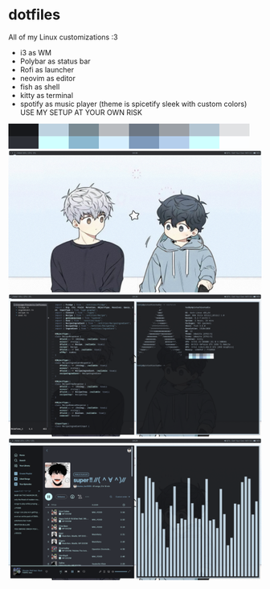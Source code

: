 # dotfiles

All of my Linux customizations :3
- i3 as WM
- Polybar as status bar
- Rofi as launcher
- neovim as editor
- fish as shell
- kitty as terminal
- spotify as music player (theme is spicetify sleek with custom colors)
USE MY SETUP AT YOUR OWN RISK

![screenshot](https://github.com/chel-mico/dotfiles/blob/master/Untitled-1.jpg_wal_sample.png)
![screenshot](https://github.com/chel-mico/dotfiles/blob/master/2023-03-22_04-40.png)
![screenshot](https://github.com/chel-mico/dotfiles/blob/master/2023-03-22_04-30.png)
![screenshot](https://github.com/chel-mico/dotfiles/blob/master/2023-03-22_04-29_2.png)
